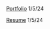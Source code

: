 [Portfolio](https://www.datascienceportfol.io/logan) 1/5/24 

[Resume](https://drive.google.com/file/d/14CUjcnv7VfWReGggkPksbRfj2KdKYQuH/view?usp=share_link) 1/5/24 
